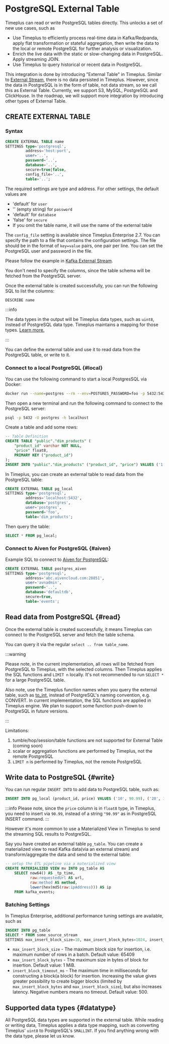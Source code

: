 # PostgreSQL External Table

Timeplus can read or write PostgreSQL tables directly. This unlocks a set of new use cases, such as

- Use Timeplus to efficiently process real-time data in Kafka/Redpanda, apply flat transformation or stateful aggregation, then write the data to the local or remote PostgreSQL for further analysis or visualization.
- Enrich the live data with the static or slow-changing data in PostgreSQL. Apply streaming JOIN.
- Use Timeplus to query historical or recent data in PostgreSQL.

This integration is done by introducing "External Table" in Timeplus. Similar to [External Stream](/external-stream), there is no data persisted in Timeplus. However, since the data in PostgreSQL is in the form of table, not data stream, so we call this as External Table. Currently, we support S3, MySQL, PostgreSQL and ClickHouse. In the roadmap, we will support more integration by introducing other types of External Table.

## CREATE EXTERNAL TABLE

### Syntax

```sql
CREATE EXTERNAL TABLE name
SETTINGS type='postgresql',
         address='host:port',
         user='..',
         password='..',
         database='..',
         secure=true|false,
         config_file='..',
         table='..';
```

The required settings are type and address. For other settings, the default values are

- 'default' for `user`
- '' (empty string) for `password`
- 'default' for `database`
- 'false' for `secure`
- If you omit the table name, it will use the name of the external table

The `config_file` setting is available since Timeplus Enterprise 2.7. You can specify the path to a file that contains the configuration settings. The file should be in the format of `key=value` pairs, one pair per line. You can set the PostgreSQL user and password in the file.

Please follow the example in [Kafka External Stream](/proton-kafka#config_file).

You don't need to specify the columns, since the table schema will be fetched from the PostgreSQL server.

Once the external table is created successfully, you can run the following SQL to list the columns:

```sql
DESCRIBE name
```

:::info

The data types in the output will be Timeplus data types, such as `uint8`, instead of PostgreSQL data type. Timeplus maintains a mapping for those types. [Learn more.](#datatype)

:::

You can define the external table and use it to read data from the PostgreSQL table, or write to it.

### Connect to a local PostgreSQL {#local}

You can use the following command to start a local PostgresSQL via Docker:
```bash
docker run --name=postgres --rm --env=POSTGRES_PASSWORD=foo -p 5432:5432 postgres:latest -c log_statement=all
```

Then open a new terminal and run the following command to connect to the PostgreSQL server:
```bash
psql -p 5432 -U postgres -h localhost
```
Create a table and add some rows:
```sql
-- Table Definition
CREATE TABLE "public"."dim_products" (
    "product_id" varchar NOT NULL,
    "price" float8,
    PRIMARY KEY ("product_id")
);
INSERT INTO "public"."dim_products" ("product_id", "price") VALUES ('1', '10.99'), ('2', '19.99'), ('3', '29.99');
```

In Timeplus, you can create an external table to read data from the PostgreSQL table:
```sql
CREATE EXTERNAL TABLE pg_local
SETTINGS type='postgresql',
         address='localhost:5432',
         database='postgres',
         user='postgres',
         password='foo',
         table='dim_products';
```
Then query the table:
```sql
SELECT * FROM pg_local;
```

### Connect to Aiven for PostgreSQL {#aiven}

Example SQL to connect to [Aiven for PostgreSQL](https://aiven.io/docs/products/postgresql/get-started):

```sql
CREATE EXTERNAL TABLE postgres_aiven
SETTINGS type='postgresql',
         address='abc.aivencloud.com:28851',
         user='avnadmin',
         password='..',
         database='defaultdb',
         secure=true,
         table='events';
```

## Read data from PostgreSQL {#read}

Once the external table is created successfully, it means Timeplus can connect to the PostgreSQL server and fetch the table schema.

You can query it via the regular `select .. from table_name`.

:::warning

Please note, in the current implementation, all rows will be fetched from PostgreSQL to Timeplus, with the selected columns. Then Timeplus applies the SQL functions and `LIMIT n` locally. It's not recommended to run `SELECT *` for a large PostgreSQL table.

Also note, use the Timeplus function names when you query the external table, such as [to_int](/functions_for_type#to_int), instead of PostgreSQL's naming convention, e.g. CONVERT. In current implementation, the SQL functions are applied in Timeplus engine. We plan to support some function push-down to PostgreSQL in future versions.

:::

Limitations:

1. tumble/hop/session/table functions are not supported for External Table (coming soon)
2. scalar or aggregation functions are performed by Timeplus, not the remote PostgreSQL
3. `LIMIT n` is performed by Timeplus, not the remote PostgreSQL

## Write data to PostgreSQL {#write}

You can run regular `INSERT INTO` to add data to PostgreSQL table, such as:

```sql
INSERT INTO pg_local (product_id, price) VALUES ('10', 90.99), ('20', 199.99);
```
:::info
Please note, since the `price` column is in `float8` type, in Timeplus, you need to insert via `90.99`, instead of a string `"90.99"` as in PostgreSQL INSERT command.
:::

However it's more common to use a Materialized View in Timeplus to send the streaming SQL results to PostgreSQL.

Say you have created an external table `pg_table`. You can create a materialized view to read Kafka data(via an external stream) and transform/aggregate the data and send to the external table:

```sql
-- setup the ETL pipeline via a materialized view
CREATE MATERIALIZED VIEW mv INTO pg_table AS
    SELECT now64() AS _tp_time,
           raw:requestedUrl AS url,
           raw:method AS method,
           lower(hex(md5(raw:ipAddress))) AS ip
    FROM kafka_events;
```

### Batching Settings
In Timeplus Enterprise, additional performance tuning settings are available, such as
```sql
INSERT INTO pg_table
SELECT * FROM some_source_stream
SETTINGS max_insert_block_size=10, max_insert_block_bytes=1024, insert_block_timeout_ms = 100;
```

* `max_insert_block_size` - The maximum block size for insertion, i.e. maximum number of rows in a batch. Default value: 65409
* `max_insert_block_bytes` - The maximum size in bytes of block for insertion. Default value: 1 MiB.
* `insert_block_timeout_ms` - The maximum time in milliseconds for constructing a block(a block) for insertion. Increasing the value gives greater possibility to create bigger blocks (limited by `max_insert_block_bytes` and `max_insert_block_size`), but also increases latency. Negative numbers means no timeout. Default value: 500.

## Supported data types {#datatype}

All PostgreSQL data types are supported in the external table. While reading or writing data, Timeplus applies a data type mapping, such as converting Timeplus' `uint8` to PostgreSQL's `SMALLINT`. If you find anything wrong with the data type, please let us know.
